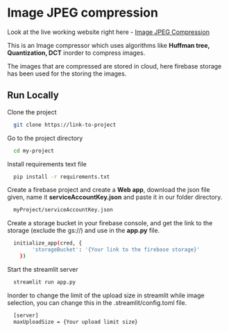 
# Image JPEG compression

Look at the live working website right here - [Image JPEG Compression](https://soumik43-image-jpeg-compression-app-220kaa.streamlitapp.com/) 


This is an Image compressor which uses algorithms like **Huffman tree, Quantization, DCT** inorder to compress images.


The images that are compressed are stored in cloud, here firebase storage has been used for the storing the images.




## Run Locally

Clone the project

```bash
  git clone https://link-to-project
```

Go to the project directory

```bash
  cd my-project
```

Install requirements text file

```bash
  pip install -r requirements.txt
```

Create a firebase project and create a **Web app**, download the json file given, name it 
**serviceAccountKey.json** and paste it in our folder directory.

```bash
  myProject/serviceAccountKey.json
```

Create a storage bucket in your firebase console, and get the link to the
 storage (exclude the gs://) and use in the **app.py** file.

```bash
  initialize_app(cred, {
        'storageBucket': '{Your link to the firebase storage}'
    })
```

Start the streamlit server

```bash
  streamlit run app.py
```

Inorder to change the limit of the upload size in streamlit while image selection, you can change this in the .streamlit/config.toml file.

```bash
  [server]
  maxUploadSize = {Your upload limit size}
```
